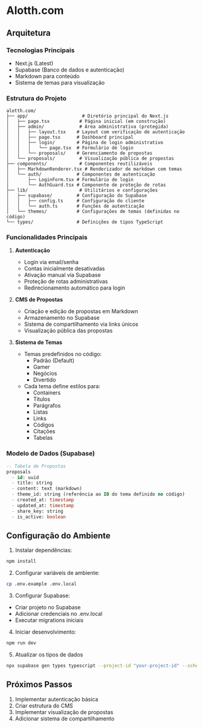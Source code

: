 # Alotth.com

## Arquitetura

### Tecnologias Principais

- Next.js (Latest)
- Supabase (Banco de dados e autenticação)
- Markdown para conteúdo
- Sistema de temas para visualização

### Estrutura do Projeto

```
alotth.com/
├── app/                    # Diretório principal do Next.js
│   ├── page.tsx           # Página inicial (em construção)
│   ├── admin/             # Área administrativa (protegida)
│   │   ├── layout.tsx    # Layout com verificação de autenticação
│   │   ├── page.tsx      # Dashboard principal
│   │   ├── login/        # Página de login administrativo
│   │   │   └── page.tsx  # Formulário de login
│   │   └── proposals/    # Gerenciamento de propostas
│   └── proposals/         # Visualização pública de propostas
├── components/            # Componentes reutilizáveis
│   ├── MarkdownRenderer.tsx # Renderizador de markdown com temas
│   └── auth/             # Componentes de autenticação
│       ├── LoginForm.tsx # Formulário de login
│       └── AuthGuard.tsx # Componente de proteção de rotas
├── lib/                   # Utilitários e configurações
│   ├── supabase/         # Configuração do Supabase
│   │   ├── config.ts     # Configuração do cliente
│   │   └── auth.ts       # Funções de autenticação
│   └── themes/           # Configurações de temas (definidas no código)
└── types/                # Definições de tipos TypeScript
```

### Funcionalidades Principais

1. **Autenticação**

   - Login via email/senha
   - Contas inicialmente desativadas
   - Ativação manual via Supabase
   - Proteção de rotas administrativas
   - Redirecionamento automático para login

2. **CMS de Propostas**

   - Criação e edição de propostas em Markdown
   - Armazenamento no Supabase
   - Sistema de compartilhamento via links únicos
   - Visualização pública das propostas

3. **Sistema de Temas**
   - Temas predefinidos no código:
     - Padrão (Default)
     - Gamer
     - Negócios
     - Divertido
   - Cada tema define estilos para:
     - Containers
     - Títulos
     - Parágrafos
     - Listas
     - Links
     - Códigos
     - Citações
     - Tabelas

### Modelo de Dados (Supabase)

```sql
-- Tabela de Propostas
proposals
  - id: uuid
  - title: string
  - content: text (markdown)
  - theme_id: string (referência ao ID do tema definido no código)
  - created_at: timestamp
  - updated_at: timestamp
  - share_key: string
  - is_active: boolean
```

## Configuração do Ambiente

1. Instalar dependências:

```bash
npm install
```

2. Configurar variáveis de ambiente:

```bash
cp .env.example .env.local
```

3. Configurar Supabase:

- Criar projeto no Supabase
- Adicionar credenciais no .env.local
- Executar migrations iniciais

4. Iniciar desenvolvimento:

```bash
npm run dev
```

5. Atualizar os tipos de dados

```bash
npx supabase gen types typescript --project-id "your-project-id" --schema public > types/supabase.ts
```

## Próximos Passos

1. Implementar autenticação básica
2. Criar estrutura do CMS
3. Implementar visualização de propostas
4. Adicionar sistema de compartilhamento
